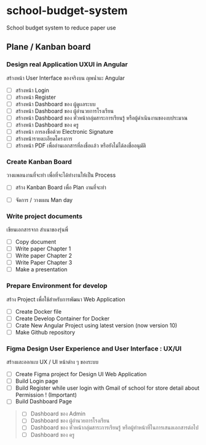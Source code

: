 # school-budget-system
School budget system to reduce paper use

## Plane / Kanban board
### Design real Application UXUI in Angular 
สร้างหน้า User Interface ของจริงบน ญพน่ำแะ Angular 
- [ ] สร้างหน้า Login 
- [ ] สร้างหน้า Register 
- [ ] สร้างหน้า Dashboard ของ ผู้ดูเเลระบบ
- [ ] สร้างหน้า Dashboard ของ ผู้อำนวยการโรงเรียน
- [ ] สร้างหน้า Dashboard ของ หัวหน้ากลุ่มสาระการเรียนรู้ หรือผู้ดำเนินงานของงบประมาณ
- [ ] สร้างหน้า Dashboard ของ ครู
- [ ] สร้างหน้า การลงชื่อด้วย Electronic Signature
- [ ] สร้างหน้ารายละเอียดโครงการ 
- [ ] สร้างหน้า PDF เพื่ออ่านเอกสารที่ลงชื่อเเล้ว หรือยังไม่ได้ลงชื่ออนุมัติ   

### Create Kanban Board
วางแพลนงานที่จะทำ เพื่อที่จะได้ทำงานให้เป็น Process
- [ ]  สร้าง Kanban Board เพื่อ Plan งานที่จะทำ
- [ ]  จัดการ / วางแผน Man day


### Write project documents
เขียนเอกสารจาก สำเนาของรุ่นพี่
- [ ] Copy document 
- [ ]  Write paper Chapter  1
- [ ] Write paper Chapter 2 
- [ ] Write Paper Chapter 3 
- [ ] Make a  presentation

### Prepare  Environment for develop
สร้าง Project เพื่อใช้สำหรับการพัฒนา Web Application
- [ ] Create Docker file 
- [ ] Create Develop Container for Docker    
- [ ] Crate New Angular Project using latest version (now version 10)
- [ ] Make Github repository  

### **Figma**  Design User Experience and User Interface : UX/UI
สร้างและออกเเบ UX / UI หน้าต่าง ๆ ของระบบ
- [ ] Create Figma project for Design UI Web Application 
- [ ] Build Login page 
- [ ] Build Register while user login with Gmail of school for store detail about Permission ! (Important)    
- [ ] Build Dashboard Page 
> - [ ] Dashboard ของ Admin 
> - [ ] Dashboard ของ ผู้อำนวยการโรงเรียน
> - [ ] Dashboard ของ หัวหน้ากลุ่มสาระการเรียนรู้ หรือผู้ทำหน้าที่ในการเสนอเอกสารต่อไป
 > - [ ] Dashboard ของ ครู